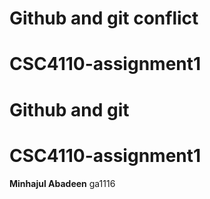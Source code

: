 # Github and git conflict
# CSC4110-assignment1

# Github and git 
# CSC4110-assignment1

**Minhajul Abadeen**
ga1116
